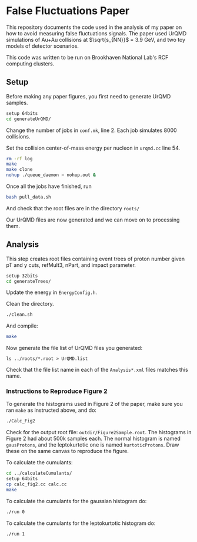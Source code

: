 # False Fluctuations Paper

This repository documents the code used in the analysis of my paper on how to avoid measuring false fluctuations signals. The paper used UrQMD simulations of Au+Au collisions at $\sqrt{s_{NN}}$ = 3.9 GeV, and two toy models of detector scenarios.

This code was written to be run on Brookhaven National Lab's RCF computing clusters.

## Setup
Before making any paper figures, you first need to generate UrQMD samples.

```bash
setup 64bits
cd generateUrQMD/
```

Change the number of jobs in `conf.mk`, line 2. Each job simulates 8000 collisions.

Set the collision center-of-mass energy per nucleon in `urqmd.cc` line 54.

```bash
rm -rf log
make
make clone
nohup ./queue_daemon > nohup.out &
```

Once all the jobs have finished, run
```bash
bash pull_data.sh
```
And check that the root files are in the directory `roots/`

Our UrQMD files are now generated and we can move on to processing them.

## Analysis

This step creates root files containing event trees of proton number given pT and y cuts, refMult3, nPart, and impact parameter.

```bash
setup 32bits
cd generateTrees/
```

Update the energy in `EnergyConfig.h`.

Clean the directory.
```bash
./clean.sh
```
And compile:
```bash
make
```

Now generate the file list of UrQMD files you generated:
```
ls ../roots/*.root > UrQMD.list
```

Check that the file list name in each of the `Analysis*.xml` files matches this name.

### Instructions to Reproduce Figure 2
To generate the histograms used in Figure 2 of the paper, make sure you ran `make` as instructed above, and do:
```bash
./Calc_Fig2
```
Check for the output root file: `outdir/Figure2Sample.root`.
The histograms in Figure 2 had about 500k samples each. The normal histogram is named `gausProtons`, and the leptokurtotic one is named `kurtoticProtons`. Draw these on the same canvas to reproduce the figure.

To calculate the cumulants:
```bash
cd ../calculateCumulants/
setup 64bits
cp calc_fig2.cc calc.cc
make
```

To calculate the cumulants for the gaussian histogram do:
```bash
./run 0
```
To calculate the cumulants for the leptokurtotic histogram do:
```bash
./run 1
```
